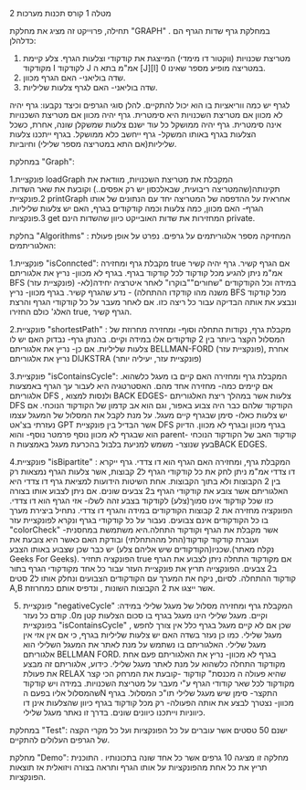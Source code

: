 מטלה 1 קורס תכנות מערכות  2

תחילה, פרוייקט זה מציג את מחלקת "GRAPH" .
במחלקת גרף שדות הגרף הם כדלהלן:
1. מטריצת שכנויות (ווקטור דו מימדי) המייצגת את קודקודי וצלעות הגרף. צלע קיימת מקודקוד I לקודקוד J אמ"מ בתא ה [J][I] במטריצה מופיע מספר שאינו 0.
2. שדה בוליאני- האם הגרף מכוון.
3. שדה בוליאני- האם לגרף צלעות שליליות.
  
לגרף יש כמה ווריאציות בו הוא יכול להתקיים. להלן סוגי הגרפים וכיצד נקבעו:
גרף יהיה לא מכוון אם מטריצת השכנויות היא סימטרית.
גרף יהיה מכוון אם מטריצת השכנויות אינה סימטרית.
גרף יהיה ממושקל כל עוד ישנם צלעות שמשקלן שונה, אחרת, כשכל הצלעות בגרף באותו המשקל- גרף ייחשב כלא ממושקל.
בגרף ייתכנו צלעות שליליות(אם התא במטריצה מספר שלילי) וחיוביות.

במחלקת "Graph":

1.פונקציית loadGraph המקבלת את מטריצת השכנויות, מוודאת את תקינותה(שהמטריצה ריבועית, שבאלכסון יש רק אפסים..) וקובעת את שאר השדות.
2.פונקציית printGraph אחראית על ההדפסה של המטריצה יחד עם הנתונים של אותו הגרף- האם מכוון, כמה צלעות וכמה קודקודים בגרף, האם יש צלעות שליליות.
3.פונקציות get המחזירות את שדות האובייקט כיוון שהשדות הינם private.

בחלקת "Algorithms" :
המחזיקה מספר אלגוריתמים על גרפים. נפרט על אופן פעולת האלגוריתמים:

1.פונקציית "isConncted": מקבלת גרף ומחזירה true אם הגרף קשיר. גרף יהיה קשיר אמ"מ ניתן להגיע מכל קודקוד לכל קודקוד בגרף.
בגרף לא מכוון- נריץ את אלגוריתם BFS (פונקציית עזר) -במידה וכל הקודקודים "שחורים"\"בוקרו" לאחר איטרציה יחידה(לא משנה מהו קודקדו ההתחלה) - נדע שהגרף קשיר.
בגרף מכוון- נריץ BFS מכל קודקוד ונבצע את אותה הבדיקה עבור כל ריצה כזו. אם לאחר מעבר על כל קודקודי הגרף והרצת האלג' כולם החזירו true, הגרף קשיר.

2.פונקציית "shortestPath" : מקבלת גרף, נקודות התחלה וסוף- ומחזירה מחרוזת של המסלול הקצר ביותר בין 2 קודקודים אלו במידה וקיים.
בהנתן גרף- נבדוק האם יש לו צלעות שליליות. אם כן- נריץ את אלגוריתם BELLMAN-FORD (פונקציית עזר), אחרת נריץ את אלגוריתם DIJKSTRA (פונקציית עזר, יעיליה יותר)

3.פונקציית "isContainsCycle": המקבלת גרף ומחזירה האם קיים בו מעגל כלשהוא. אם קיימים כמה- מחזירה אחד מהם.
האסטרטגיה היא לעבור עך הגרף באמצעות אלגוריתם DFS , ולנסות למצוא BACK EDGES- צלעות אשר במהלך ריצת האלגוריתם DFS הקודקוד שלהם כבר היה צבוע באפור, וגם הוא אב קדמון של הקודקוד הנוכחי. אם יש צלעות כאלו- סימן שבגרף קיים מעגל.
על מנת לקבל את המסלול של המעגל עצמו נעזרתי בצ'אט GPT אשר הבדיל בין פונקציית DFS בגרף מכוון ובגרף לא מכוון. הדיוק הוא שבגרף לא מכוון נוסף פרמטר נוסף- והוא parent- קודקוד האב של הקודקוד הנוכחי בעץ שנוצר- משמש למניעת בלבול בהכרעת מעגל באמצעות הBACK EDGES.

4.פונקציית "isBipartite" : המקבלת גרף, ומחזירה האם הגרף הוא דו צדדי. גרף ייקרא דו צדדי אמ"מ ניתן לחק את כל קודקודי הגרף ל2 קבוצות, אשר צלעות הגרף נמצאות רק בין 2 הקבוצות ולא בתוך הקבוצות. אחת השיטות הידועות למציאת גרף דו צדדי היא האלגוריתם אשר צובע את קודקודי הגרף ב2 צבעים שונים. אם ניתן לצבוע אותו בצורה כזו שכל קודקוד אינו סמוך(צלע) לקודקוד בצבע זהה לשלו- אזי הגרף הוא דו צדדי. הפונקציה מחזירה את 2 קבוצות הקודקודים במידה והגרף דו צדדי.
נתחיל ביצירת מערך בו כל הקודקודים אינם צבועים. נעבור על כל קודקודי בגרף ונקרא לפונקציית עזר "colorCheck" אשר מקבלת את הגרף וקודקוד התחלה.היא  משתמשת במחסנית- ועוברת קודקוד קודקוד(החל מההתחלתי) ובודקת האם כאשר היא צובעת את שכניו(הקודקודים שיש אליהם צלע) יש כבר שכן שצבוע באותו הצבע.(נקלח מאתר Geeks For Geeks). הפונקציה תחזיר true אם מקודקוד התחלה ניתן לצבוע את הגרף ב2 צבעים. הפונקצייה תריץ את פונקציית העזר עבור כל אחד מקודקודי הגרף בתור קודקוד ההתחלה. לסיום, ניקח את המערך עם הקודקודים הצבועים ונחלק אותו ל2 סטים A,B אשר ייצגו את 2 הקבוצות השונות , ונדפיס אותם כמחרוזת.

5. פונקציית "negativeCycle" :המקבלת גרף ומחזירה מסלול של מעגל שלילי במידה וקיים. מעגל שלילי הינו מעגל בגרף בו סכום הצלעות קטן מ0.
 קודם כל נעזר בפונקציית "isContainsCycle" , שכן אם לא קיים מעגל בגרף כלל אין צורך לחפש מעגל שלילי. כמו כן נעזר בשדה האם יש צלעות שליליות בגרף, כי אם אין אזי אין מעגל שלילי.
האלגוריתם בו נשתמש על מנת לאתר את המעגל השלילי הוא אלגוריתם BELLMAN FORD.
בגרף לא מכוון- נריץ את האלגוריתם פעם אחת מקודקוד התחלה כלשהוא על מנת לאתר מעגל שלילי. כידוע, אלגוריתם זה מבצע את פעולת RELAX שהיא פעולה ה
מכנסת" קודקוד -קובעת את המרחק הכי קצר מקודקוד לכל שאר קודודי הגרף ע"י מעבר על מטריצת השכנויות. במידה ויש קודקוד שהמסלול אליו בפעם הN התקצר- סימן שיש מעגל שלילי תו"כ המסלול.
בגרף מכוון- נצטרך לבצע את אותה הפעולה- רק מכל קודקוד בגרף כיוון שהצלעות אינן דו כיווניות וייתכנו כיוונים שונים. בדרך זו נאתר מעגל שלילי.


במחלקת "Test":
ישנם 50 טסטים אשר עוברים על כל הפונקציות ועל כל מקרי הקצה של הגרפים העלולים להתקיים.

מחלקת "Demo":
מחלקה זו מציגה 10 גרפים אשר כל אחד שונה בתכונותיו . התוכנית תריץ את כל אחת מהפונקציות על אותו הגרף ותראה בצורה ויזואלית אז תוצאות הפונקציות.
   

   

